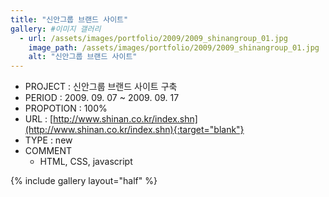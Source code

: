```yaml
---
title: "신안그룹 브랜드 사이트"
gallery: #이미지 갤러리
  - url: /assets/images/portfolio/2009/2009_shinangroup_01.jpg
    image_path: /assets/images/portfolio/2009/2009_shinangroup_01.jpg
    alt: "신안그룹 브랜드 사이트"
---
```


- PROJECT : 신안그룹 브랜드 사이트 구축
- PERIOD : 2009. 09. 07 ~ 2009. 09. 17
- PROPOTION : 100%
- URL : [http://www.shinan.co.kr/index.shn](http://www.shinan.co.kr/index.shn){:target="blank"}
- TYPE : new
- COMMENT
  - HTML, CSS, javascript

{% include gallery layout="half" %}
